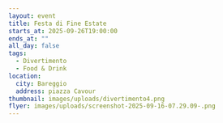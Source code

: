 ```yaml
---
layout: event
title: Festa di Fine Estate
starts_at: 2025-09-26T19:00:00
ends_at: ""
all_day: false
tags:
  - Divertimento
  - Food & Drink
location:
  city: Bareggio
  address: piazza Cavour
thumbnail: images/uploads/divertimento4.png
flyer: images/uploads/screenshot-2025-09-16-07.29.09-.png
---
```


